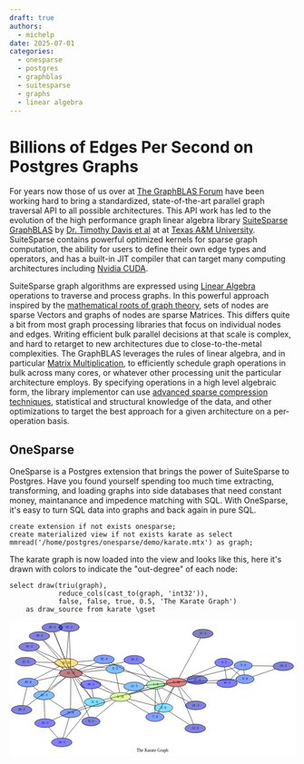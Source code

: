 ```yaml
---
draft: true
authors:
  - michelp
date: 2025-07-01
categories:
  - onesparse
  - postgres
  - graphblas
  - suitesparse
  - graphs
  - linear algebra
---
```

# Billions of Edges Per Second on Postgres Graphs
For years now those of us over at [The GraphBLAS Forum](graphblas.org)
have been working hard to bring a standardized, state-of-the-art
parallel graph traversal API to all possible architectures.  This API
work has led to the evolution of the high performance graph linear
algebra library [SuiteSparse
GraphBLAS](https://people.engr.tamu.edu/davis/GraphBLAS.html) by
[Dr. Timothy Davis et al]() at at [Texas A&M University]().
SuiteSparse contains powerful optimized kernels for sparse graph
computation, the ability for users to define their own edge types and
operators, and has a built-in JIT compiler that can target many
computing architectures including [Nvidia CUDA]().
<!-- more -->
SuiteSparse graph algorithms are expressed using [Linear
Algebra](https://en.wikipedia.org/wiki/Linear_algebra) operations to
traverse and process graphs.  In this powerful approach inspired by
the [mathematical roots of graph
theory](https://en.wikipedia.org/wiki/Adjacency_matrix), sets of nodes
are sparse Vectors and graphs of nodes are sparse Matrices.  This
differs quite a bit from most graph processing libraries that focus on
individual nodes and edges.  Writing efficient bulk parallel decisions
at that scale is complex, and hard to retarget to new architectures
due to close-to-the-metal complexities.
The GraphBLAS leverages the rules of linear algebra, and in particular
[Matrix
Multiplication](https://en.wikipedia.org/wiki/Matrix_multiplication),
to efficiently schedule graph operations in bulk across many cores, or
whatever other processing unit the particular architecture employs.
By specifying operations in a high level algebraic form, the library
implementor can use [advanced sparse compression
techniques](https://en.wikipedia.org/wiki/Sparse_matrix), statistical
and structural knowledge of the data, and other optimizations to
target the best approach for a given architecture on a per-operation
basis.
## OneSparse
OneSparse is a Postgres extension that brings the power of SuiteSparse
to Postgres. Have you found yourself spending too much time
extracting, transforming, and loading graphs into side databases that
need constant money, maintanance and impedence matching with SQL.
With OneSparse, it's easy to turn SQL data into graphs and back again
in pure SQL.
``` postgres-console
create extension if not exists onesparse;
create materialized view if not exists karate as select mmread('/home/postgres/onesparse/demo/karate.mtx') as graph;
```
The karate graph is now loaded into the view and looks like this,
here it's drawn with colors to indicate the "out-degree" of each
node:
``` postgres-console
select draw(triu(graph),
            reduce_cols(cast_to(graph, 'int32')),
            false, false, true, 0.5, 'The Karate Graph')
    as draw_source from karate \gset
```
<div>
<!-- Title: %3 Pages: 1 -->
<svg width="779pt" height="367pt"
 viewBox="0.00 0.00 778.50 367.35" xmlns="http://www.w3.org/2000/svg" xmlns:xlink="http://www.w3.org/1999/xlink">
<g id="graph0" class="graph" transform="scale(1 1) rotate(0) translate(4 363.35)">
<title>%3</title>
<polygon fill="white" stroke="transparent" points="-4,4 -4,-363.35 774.5,-363.35 774.5,4 -4,4"/>
<text text-anchor="middle" x="385.25" y="-7.4" font-family="Times,serif" font-size="12.00">The Karate Graph</text>
<!-- 0 -->
<g id="node1" class="node">
<title>0</title>
<ellipse fill="#bf0000" fill-opacity="0.498039" stroke="black" cx="450.52" cy="-196.67" rx="28.07" ry="12.04"/>
<text text-anchor="middle" x="450.52" y="-194.77" font-family="Times,serif" font-size="8.00">0 : 16</text>
</g>
<!-- 1 -->
<g id="node2" class="node">
<title>1</title>
<ellipse fill="#7fff7f" fill-opacity="0.498039" stroke="black" cx="393.74" cy="-190.45" rx="25" ry="12.04"/>
<text text-anchor="middle" x="393.74" y="-188.55" font-family="Times,serif" font-size="8.00">1 : 9</text>
</g>
<!-- 0&#45;&#45;1 -->
<g id="edge1" class="edge">
<title>0&#45;&#45;1</title>
<path fill="none" stroke="black" d="M423.12,-193.67C421.42,-193.48 419.72,-193.29 418.03,-193.11"/>
</g>
<!-- 2 -->
<g id="node3" class="node">
<title>2</title>
<ellipse fill="#bfff3f" fill-opacity="0.498039" stroke="black" cx="297.87" cy="-157.02" rx="28.07" ry="12.04"/>
<text text-anchor="middle" x="297.87" y="-155.12" font-family="Times,serif" font-size="8.00">2 : 10</text>
</g>
<!-- 0&#45;&#45;2 -->
<g id="edge2" class="edge">
<title>0&#45;&#45;2</title>
<path fill="none" stroke="black" d="M426.33,-190.39C397.83,-182.98 350.76,-170.75 322.2,-163.34"/>
</g>
<!-- 3 -->
<g id="node4" class="node">
<title>3</title>
<ellipse fill="#00bfff" fill-opacity="0.498039" stroke="black" cx="415.54" cy="-127.23" rx="25" ry="12.04"/>
<text text-anchor="middle" x="415.54" y="-125.33" font-family="Times,serif" font-size="8.00">3 : 6</text>
</g>
<!-- 0&#45;&#45;3 -->
<g id="edge3" class="edge">
<title>0&#45;&#45;3</title>
<path fill="none" stroke="black" d="M444.58,-184.89C438.19,-172.2 428.07,-152.1 421.62,-139.3"/>
</g>
<!-- 4 -->
<g id="node5" class="node">
<title>4</title>
<ellipse fill="#0000ff" fill-opacity="0.498039" stroke="black" cx="580.19" cy="-250.56" rx="25" ry="12.04"/>
<text text-anchor="middle" x="580.19" y="-248.66" font-family="Times,serif" font-size="8.00">4 : 3</text>
</g>
<!-- 0&#45;&#45;4 -->
<g id="edge4" class="edge">
<title>0&#45;&#45;4</title>
<path fill="none" stroke="black" d="M470.78,-205.09C495.57,-215.39 537.2,-232.69 561.33,-242.72"/>
</g>
<!-- 5 -->
<g id="node6" class="node">
<title>5</title>
<ellipse fill="#003fff" fill-opacity="0.498039" stroke="black" cx="632.84" cy="-242.48" rx="25" ry="12.04"/>
<text text-anchor="middle" x="632.84" y="-240.58" font-family="Times,serif" font-size="8.00">5 : 4</text>
</g>
<!-- 0&#45;&#45;5 -->
<g id="edge5" class="edge">
<title>0&#45;&#45;5</title>
<path fill="none" stroke="black" d="M475.11,-202.85C510.78,-211.81 576.35,-228.29 610.64,-236.9"/>
</g>
<!-- 6 -->
<g id="node7" class="node">
<title>6</title>
<ellipse fill="#003fff" fill-opacity="0.498039" stroke="black" cx="637.55" cy="-205.51" rx="25" ry="12.04"/>
<text text-anchor="middle" x="637.55" y="-203.61" font-family="Times,serif" font-size="8.00">6 : 4</text>
</g>
<!-- 0&#45;&#45;6 -->
<g id="edge6" class="edge">
<title>0&#45;&#45;6</title>
<path fill="none" stroke="black" d="M478.92,-198.01C515.4,-199.74 578.13,-202.7 612.77,-204.34"/>
</g>
<!-- 7 -->
<g id="node8" class="node">
<title>7</title>
<ellipse fill="#003fff" fill-opacity="0.498039" stroke="black" cx="392.05" cy="-102.14" rx="25" ry="12.04"/>
<text text-anchor="middle" x="392.05" y="-100.24" font-family="Times,serif" font-size="8.00">7 : 4</text>
</g>
<!-- 0&#45;&#45;7 -->
<g id="edge7" class="edge">
<title>0&#45;&#45;7</title>
<path fill="none" stroke="black" d="M443.11,-184.7C431.8,-166.41 410.37,-131.76 399.21,-113.72"/>
</g>
<!-- 8 -->
<g id="node9" class="node">
<title>8</title>
<ellipse fill="#007fff" fill-opacity="0.498039" stroke="black" cx="283.37" cy="-233.07" rx="25" ry="12.04"/>
<text text-anchor="middle" x="283.37" y="-231.17" font-family="Times,serif" font-size="8.00">8 : 5</text>
</g>
<!-- 0&#45;&#45;8 -->
<g id="edge8" class="edge">
<title>0&#45;&#45;8</title>
<path fill="none" stroke="black" d="M425.13,-202.2C392.71,-209.26 337.1,-221.37 306.04,-228.14"/>
</g>
<!-- 10 -->
<g id="node11" class="node">
<title>10</title>
<ellipse fill="#0000ff" fill-opacity="0.498039" stroke="black" cx="588.8" cy="-194.46" rx="28.07" ry="12.04"/>
<text text-anchor="middle" x="588.8" y="-192.56" font-family="Times,serif" font-size="8.00">10 : 3</text>
</g>
<!-- 0&#45;&#45;10 -->
<g id="edge9" class="edge">
<title>0&#45;&#45;10</title>
<path fill="none" stroke="black" d="M478.83,-196.22C502.7,-195.84 536.67,-195.3 560.52,-194.91"/>
</g>
<!-- 11 -->
<g id="node12" class="node">
<title>11</title>
<ellipse fill="#00007f" fill-opacity="0.498039" stroke="black" cx="522.77" cy="-329.68" rx="28.07" ry="12.04"/>
<text text-anchor="middle" x="522.77" y="-327.78" font-family="Times,serif" font-size="8.00">11 : 1</text>
</g>
<!-- 0&#45;&#45;11 -->
<g id="edge10" class="edge">
<title>0&#45;&#45;11</title>
<path fill="none" stroke="black" d="M456.93,-208.47C470.61,-233.65 502.51,-292.39 516.27,-317.71"/>
</g>
<!-- 12 -->
<g id="node13" class="node">
<title>12</title>
<ellipse fill="#0000bf" fill-opacity="0.498039" stroke="black" cx="501.99" cy="-71.06" rx="28.07" ry="12.04"/>
<text text-anchor="middle" x="501.99" y="-69.16" font-family="Times,serif" font-size="8.00">12 : 2</text>
</g>
<!-- 0&#45;&#45;12 -->
<g id="edge11" class="edge">
<title>0&#45;&#45;12</title>
<path fill="none" stroke="black" d="M455.45,-184.63C465.27,-160.68 487.13,-107.32 496.99,-83.25"/>
</g>
<!-- 13 -->
<g id="node14" class="node">
<title>13</title>
<ellipse fill="#007fff" fill-opacity="0.498039" stroke="black" cx="335.24" cy="-185.57" rx="28.07" ry="12.04"/>
<text text-anchor="middle" x="335.24" y="-183.67" font-family="Times,serif" font-size="8.00">13 : 5</text>
</g>
<!-- 0&#45;&#45;13 -->
<g id="edge12" class="edge">
<title>0&#45;&#45;13</title>
<path fill="none" stroke="black" d="M422.91,-194.01C404.79,-192.27 381.18,-190 363.03,-188.25"/>
</g>
<!-- 17 -->
<g id="node18" class="node">
<title>17</title>
<ellipse fill="#0000bf" fill-opacity="0.498039" stroke="black" cx="507.29" cy="-203.38" rx="28.07" ry="12.04"/>
<text text-anchor="middle" x="507.29" y="-201.48" font-family="Times,serif" font-size="8.00">17 : 2</text>
</g>
<!-- 0&#45;&#45;17 -->
<g id="edge13" class="edge">
<title>0&#45;&#45;17</title>
<path fill="none" stroke="black" d="M477.91,-199.9C478.59,-199.99 479.27,-200.07 479.95,-200.15"/>
</g>
<!-- 19 -->
<g id="node20" class="node">
<title>19</title>
<ellipse fill="#0000ff" fill-opacity="0.498039" stroke="black" cx="335.25" cy="-258.07" rx="28.07" ry="12.04"/>
<text text-anchor="middle" x="335.25" y="-256.17" font-family="Times,serif" font-size="8.00">19 : 3</text>
</g>
<!-- 0&#45;&#45;19 -->
<g id="edge14" class="edge">
<title>0&#45;&#45;19</title>
<path fill="none" stroke="black" d="M432.51,-206.26C410.85,-217.8 374.73,-237.04 353.13,-248.54"/>
</g>
<!-- 21 -->
<g id="node22" class="node">
<title>21</title>
<ellipse fill="#0000bf" fill-opacity="0.498039" stroke="black" cx="503.25" cy="-133.9" rx="28.07" ry="12.04"/>
<text text-anchor="middle" x="503.25" y="-132" font-family="Times,serif" font-size="8.00">21 : 2</text>
</g>
<!-- 0&#45;&#45;21 -->
<g id="edge15" class="edge">
<title>0&#45;&#45;21</title>
<path fill="none" stroke="black" d="M460.19,-185.16C469.7,-173.83 484.14,-156.64 493.64,-145.34"/>
</g>
<!-- 31 -->
<g id="node32" class="node">
<title>31</title>
<ellipse fill="#00bfff" fill-opacity="0.498039" stroke="black" cx="227.26" cy="-142.96" rx="28.07" ry="12.04"/>
<text text-anchor="middle" x="227.26" y="-141.06" font-family="Times,serif" font-size="8.00">31 : 6</text>
</g>
<!-- 0&#45;&#45;31 -->
<g id="edge16" class="edge">
<title>0&#45;&#45;31</title>
<path fill="none" stroke="black" d="M425.77,-190.72C382.86,-180.39 295.11,-159.28 252.12,-148.94"/>
</g>
<!-- 1&#45;&#45;2 -->
<g id="edge17" class="edge">
<title>1&#45;&#45;2</title>
<path fill="none" stroke="black" d="M373.41,-183.36C357.69,-177.88 335.96,-170.3 319.84,-164.68"/>
</g>
<!-- 1&#45;&#45;3 -->
<g id="edge18" class="edge">
<title>1&#45;&#45;3</title>
<path fill="none" stroke="black" d="M397.84,-178.55C401.69,-167.4 407.42,-150.78 411.31,-139.49"/>
</g>
<!-- 1&#45;&#45;7 -->
<g id="edge19" class="edge">
<title>1&#45;&#45;7</title>
<path fill="none" stroke="black" d="M393.5,-178.17C393.18,-161.3 392.6,-131.13 392.28,-114.31"/>
</g>
<!-- 1&#45;&#45;13 -->
<g id="edge20" class="edge">
<title>1&#45;&#45;13</title>
<path fill="none" stroke="black" d="M369.27,-188.41C367.27,-188.24 365.23,-188.07 363.2,-187.9"/>
</g>
<!-- 1&#45;&#45;17 -->
<g id="edge21" class="edge">
<title>1&#45;&#45;17</title>
<path fill="none" stroke="black" d="M418.1,-193.22C436.21,-195.28 460.95,-198.1 479.78,-200.24"/>
</g>
<!-- 1&#45;&#45;19 -->
<g id="edge22" class="edge">
<title>1&#45;&#45;19</title>
<path fill="none" stroke="black" d="M384.08,-201.61C373.31,-214.07 355.97,-234.11 345.12,-246.66"/>
</g>
<!-- 1&#45;&#45;21 -->
<g id="edge23" class="edge">
<title>1&#45;&#45;21</title>
<path fill="none" stroke="black" d="M410.85,-181.61C431.06,-171.17 464.54,-153.89 485.16,-143.24"/>
</g>
<!-- 30 -->
<g id="node31" class="node">
<title>30</title>
<ellipse fill="#003fff" fill-opacity="0.498039" stroke="black" cx="253.19" cy="-259.36" rx="28.07" ry="12.04"/>
<text text-anchor="middle" x="253.19" y="-257.46" font-family="Times,serif" font-size="8.00">30 : 4</text>
</g>
<!-- 1&#45;&#45;30 -->
<g id="edge24" class="edge">
<title>1&#45;&#45;30</title>
<path fill="none" stroke="black" d="M376.22,-199.03C349.58,-212.1 299.11,-236.84 271.82,-250.22"/>
</g>
<!-- 2&#45;&#45;3 -->
<g id="edge25" class="edge">
<title>2&#45;&#45;3</title>
<path fill="none" stroke="black" d="M322.25,-150.84C343.26,-145.53 373.3,-137.92 393.57,-132.79"/>
</g>
<!-- 2&#45;&#45;7 -->
<g id="edge26" class="edge">
<title>2&#45;&#45;7</title>
<path fill="none" stroke="black" d="M314.71,-147.21C332.06,-137.09 358.92,-121.44 375.99,-111.5"/>
</g>
<!-- 2&#45;&#45;8 -->
<g id="edge27" class="edge">
<title>2&#45;&#45;8</title>
<path fill="none" stroke="black" d="M295.54,-169.24C292.85,-183.35 288.45,-206.43 285.74,-220.63"/>
</g>
<!-- 9 -->
<g id="node10" class="node">
<title>9</title>
<ellipse fill="#0000bf" fill-opacity="0.498039" stroke="black" cx="217.52" cy="-90.05" rx="25" ry="12.04"/>
<text text-anchor="middle" x="217.52" y="-88.15" font-family="Times,serif" font-size="8.00">9 : 2</text>
</g>
<!-- 2&#45;&#45;9 -->
<g id="edge28" class="edge">
<title>2&#45;&#45;9</title>
<path fill="none" stroke="black" d="M284.96,-146.26C269.88,-133.69 245.09,-113.03 230.13,-100.56"/>
</g>
<!-- 2&#45;&#45;13 -->
<g id="edge29" class="edge">
<title>2&#45;&#45;13</title>
<path fill="none" stroke="black" d="M311.79,-167.65C314.94,-170.06 318.29,-172.62 321.44,-175.03"/>
</g>
<!-- 27 -->
<g id="node28" class="node">
<title>27</title>
<ellipse fill="#003fff" fill-opacity="0.498039" stroke="black" cx="161.79" cy="-112.66" rx="28.07" ry="12.04"/>
<text text-anchor="middle" x="161.79" y="-110.76" font-family="Times,serif" font-size="8.00">27 : 4</text>
</g>
<!-- 2&#45;&#45;27 -->
<g id="edge30" class="edge">
<title>2&#45;&#45;27</title>
<path fill="none" stroke="black" d="M275.4,-149.69C250.19,-141.47 209.52,-128.22 184.3,-119.99"/>
</g>
<!-- 28 -->
<g id="node29" class="node">
<title>28</title>
<ellipse fill="#0000ff" fill-opacity="0.498039" stroke="black" cx="216.9" cy="-190.96" rx="28.07" ry="12.04"/>
<text text-anchor="middle" x="216.9" y="-189.06" font-family="Times,serif" font-size="8.00">28 : 3</text>
</g>
<!-- 2&#45;&#45;28 -->
<g id="edge31" class="edge">
<title>2&#45;&#45;28</title>
<path fill="none" stroke="black" d="M277.44,-165.58C265.07,-170.77 249.36,-177.35 237.05,-182.52"/>
</g>
<!-- 32 -->
<g id="node33" class="node">
<title>32</title>
<ellipse fill="#ffbf00" fill-opacity="0.498039" stroke="black" cx="149.95" cy="-249.86" rx="31.64" ry="12.04"/>
<text text-anchor="middle" x="149.95" y="-247.96" font-family="Times,serif" font-size="8.00">32 : 12</text>
</g>
<!-- 2&#45;&#45;32 -->
<g id="edge32" class="edge">
<title>2&#45;&#45;32</title>
<path fill="none" stroke="black" d="M281.76,-167.13C253.46,-184.9 195.1,-221.52 166.49,-239.48"/>
</g>
<!-- 3&#45;&#45;7 -->
<g id="edge33" class="edge">
<title>3&#45;&#45;7</title>
<path fill="none" stroke="black" d="M405.17,-116.15C404.28,-115.2 403.39,-114.25 402.5,-113.3"/>
</g>
<!-- 3&#45;&#45;12 -->
<g id="edge34" class="edge">
<title>3&#45;&#45;12</title>
<path fill="none" stroke="black" d="M430.6,-117.44C446.17,-107.32 470.39,-91.59 486.23,-81.3"/>
</g>
<!-- 3&#45;&#45;13 -->
<g id="edge35" class="edge">
<title>3&#45;&#45;13</title>
<path fill="none" stroke="black" d="M401.55,-137.39C387,-147.97 364.31,-164.45 349.61,-175.13"/>
</g>
<!-- 4&#45;&#45;6 -->
<g id="edge36" class="edge">
<title>4&#45;&#45;6</title>
<path fill="none" stroke="black" d="M593.49,-240.11C602.76,-232.83 615.06,-223.16 624.31,-215.9"/>
</g>
<!-- 4&#45;&#45;10 -->
<g id="edge37" class="edge">
<title>4&#45;&#45;10</title>
<path fill="none" stroke="black" d="M582.06,-238.39C583.5,-228.98 585.49,-216.01 586.93,-206.61"/>
</g>
<!-- 5&#45;&#45;6 -->
<g id="edge38" class="edge">
<title>5&#45;&#45;6</title>
<path fill="none" stroke="black" d="M634.38,-230.37C634.9,-226.33 635.47,-221.82 635.99,-217.77"/>
</g>
<!-- 5&#45;&#45;10 -->
<g id="edge39" class="edge">
<title>5&#45;&#45;10</title>
<path fill="none" stroke="black" d="M622.62,-231.34C615.61,-223.7 606.33,-213.58 599.26,-205.87"/>
</g>
<!-- 16 -->
<g id="node17" class="node">
<title>16</title>
<ellipse fill="#0000bf" fill-opacity="0.498039" stroke="black" cx="742.22" cy="-240.81" rx="28.07" ry="12.04"/>
<text text-anchor="middle" x="742.22" y="-238.91" font-family="Times,serif" font-size="8.00">16 : 2</text>
</g>
<!-- 5&#45;&#45;16 -->
<g id="edge40" class="edge">
<title>5&#45;&#45;16</title>
<path fill="none" stroke="black" d="M657.66,-242.1C674.3,-241.85 696.26,-241.51 713.63,-241.25"/>
</g>
<!-- 6&#45;&#45;16 -->
<g id="edge41" class="edge">
<title>6&#45;&#45;16</title>
<path fill="none" stroke="black" d="M657.98,-212.4C675.83,-218.42 701.68,-227.14 720.03,-233.33"/>
</g>
<!-- 8&#45;&#45;30 -->
<g id="edge42" class="edge">
<title>8&#45;&#45;30</title>
<path fill="none" stroke="black" d="M271.1,-243.76C269.4,-245.24 267.65,-246.76 265.95,-248.25"/>
</g>
<!-- 8&#45;&#45;32 -->
<g id="edge43" class="edge">
<title>8&#45;&#45;32</title>
<path fill="none" stroke="black" d="M259.21,-236.11C237.13,-238.89 204.38,-243.01 180.5,-246.02"/>
</g>
<!-- 33 -->
<g id="node34" class="node">
<title>33</title>
<ellipse fill="#7f0000" fill-opacity="0.498039" stroke="black" cx="162.72" cy="-221.56" rx="31.64" ry="12.04"/>
<text text-anchor="middle" x="162.72" y="-219.66" font-family="Times,serif" font-size="8.00">33 : 17</text>
</g>
<!-- 8&#45;&#45;33 -->
<g id="edge44" class="edge">
<title>8&#45;&#45;33</title>
<path fill="none" stroke="black" d="M258.95,-230.74C240.23,-228.96 214.24,-226.48 193.99,-224.54"/>
</g>
<!-- 9&#45;&#45;33 -->
<g id="edge45" class="edge">
<title>9&#45;&#45;33</title>
<path fill="none" stroke="black" d="M212.46,-102.19C202.02,-127.24 178.19,-184.43 167.77,-209.45"/>
</g>
<!-- 13&#45;&#45;33 -->
<g id="edge46" class="edge">
<title>13&#45;&#45;33</title>
<path fill="none" stroke="black" d="M309.79,-190.88C278.01,-197.51 223.84,-208.81 190.86,-215.69"/>
</g>
<!-- 14 -->
<g id="node15" class="node">
<title>14</title>
<ellipse fill="#0000bf" fill-opacity="0.498039" stroke="black" cx="48.93" cy="-293.69" rx="28.07" ry="12.04"/>
<text text-anchor="middle" x="48.93" y="-291.79" font-family="Times,serif" font-size="8.00">14 : 2</text>
</g>
<!-- 14&#45;&#45;32 -->
<g id="edge47" class="edge">
<title>14&#45;&#45;32</title>
<path fill="none" stroke="black" d="M68.88,-285.03C86.25,-277.5 111.33,-266.62 128.99,-258.96"/>
</g>
<!-- 14&#45;&#45;33 -->
<g id="edge48" class="edge">
<title>14&#45;&#45;33</title>
<path fill="none" stroke="black" d="M64.75,-283.66C86.25,-270.03 124.49,-245.79 146.3,-231.97"/>
</g>
<!-- 15 -->
<g id="node16" class="node">
<title>15</title>
<ellipse fill="#0000bf" fill-opacity="0.498039" stroke="black" cx="157.77" cy="-347.33" rx="28.07" ry="12.04"/>
<text text-anchor="middle" x="157.77" y="-345.43" font-family="Times,serif" font-size="8.00">15 : 2</text>
</g>
<!-- 15&#45;&#45;32 -->
<g id="edge49" class="edge">
<title>15&#45;&#45;32</title>
<path fill="none" stroke="black" d="M156.78,-334.98C155.27,-316.23 152.43,-280.8 150.93,-262.11"/>
</g>
<!-- 15&#45;&#45;33 -->
<g id="edge50" class="edge">
<title>15&#45;&#45;33</title>
<path fill="none" stroke="black" d="M158.24,-335.27C159.19,-311.29 161.29,-257.87 162.24,-233.77"/>
</g>
<!-- 18 -->
<g id="node19" class="node">
<title>18</title>
<ellipse fill="#0000bf" fill-opacity="0.498039" stroke="black" cx="76.97" cy="-323.09" rx="28.07" ry="12.04"/>
<text text-anchor="middle" x="76.97" y="-321.19" font-family="Times,serif" font-size="8.00">18 : 2</text>
</g>
<!-- 18&#45;&#45;32 -->
<g id="edge51" class="edge">
<title>18&#45;&#45;32</title>
<path fill="none" stroke="black" d="M88.05,-311.97C101.61,-298.37 124.46,-275.44 138.28,-261.58"/>
</g>
<!-- 18&#45;&#45;33 -->
<g id="edge52" class="edge">
<title>18&#45;&#45;33</title>
<path fill="none" stroke="black" d="M86.81,-311.45C103.35,-291.86 136.53,-252.57 153,-233.07"/>
</g>
<!-- 19&#45;&#45;33 -->
<g id="edge53" class="edge">
<title>19&#45;&#45;33</title>
<path fill="none" stroke="black" d="M309.79,-252.68C277.92,-245.94 223.52,-234.43 190.57,-227.45"/>
</g>
<!-- 20 -->
<g id="node21" class="node">
<title>20</title>
<ellipse fill="#0000bf" fill-opacity="0.498039" stroke="black" cx="111.75" cy="-346.1" rx="28.07" ry="12.04"/>
<text text-anchor="middle" x="111.75" y="-344.2" font-family="Times,serif" font-size="8.00">20 : 2</text>
</g>
<!-- 20&#45;&#45;32 -->
<g id="edge54" class="edge">
<title>20&#45;&#45;32</title>
<path fill="none" stroke="black" d="M116.59,-333.91C123.93,-315.4 137.82,-280.41 145.15,-261.95"/>
</g>
<!-- 20&#45;&#45;33 -->
<g id="edge55" class="edge">
<title>20&#45;&#45;33</title>
<path fill="none" stroke="black" d="M116.63,-334.16C126.35,-310.42 148.01,-257.51 157.77,-233.65"/>
</g>
<!-- 22 -->
<g id="node23" class="node">
<title>22</title>
<ellipse fill="#0000bf" fill-opacity="0.498039" stroke="black" cx="39.38" cy="-253.01" rx="28.07" ry="12.04"/>
<text text-anchor="middle" x="39.38" y="-251.11" font-family="Times,serif" font-size="8.00">22 : 2</text>
</g>
<!-- 22&#45;&#45;32 -->
<g id="edge56" class="edge">
<title>22&#45;&#45;32</title>
<path fill="none" stroke="black" d="M67.85,-252.2C83.21,-251.76 102.21,-251.22 118.06,-250.77"/>
</g>
<!-- 22&#45;&#45;33 -->
<g id="edge57" class="edge">
<title>22&#45;&#45;33</title>
<path fill="none" stroke="black" d="M63.74,-246.79C84.67,-241.46 114.76,-233.79 136.27,-228.3"/>
</g>
<!-- 23 -->
<g id="node24" class="node">
<title>23</title>
<ellipse fill="#007fff" fill-opacity="0.498039" stroke="black" cx="89.52" cy="-161.43" rx="28.07" ry="12.04"/>
<text text-anchor="middle" x="89.52" y="-159.53" font-family="Times,serif" font-size="8.00">23 : 5</text>
</g>
<!-- 25 -->
<g id="node26" class="node">
<title>25</title>
<ellipse fill="#0000ff" fill-opacity="0.498039" stroke="black" cx="91.99" cy="-85.49" rx="28.07" ry="12.04"/>
<text text-anchor="middle" x="91.99" y="-83.59" font-family="Times,serif" font-size="8.00">25 : 3</text>
</g>
<!-- 23&#45;&#45;25 -->
<g id="edge58" class="edge">
<title>23&#45;&#45;25</title>
<path fill="none" stroke="black" d="M89.92,-149.23C90.38,-135.14 91.13,-112.09 91.59,-97.91"/>
</g>
<!-- 23&#45;&#45;27 -->
<g id="edge59" class="edge">
<title>23&#45;&#45;27</title>
<path fill="none" stroke="black" d="M104.85,-151.09C117.11,-142.81 134.23,-131.26 146.49,-122.99"/>
</g>
<!-- 29 -->
<g id="node30" class="node">
<title>29</title>
<ellipse fill="#003fff" fill-opacity="0.498039" stroke="black" cx="45.77" cy="-196.19" rx="28.07" ry="12.04"/>
<text text-anchor="middle" x="45.77" y="-194.29" font-family="Times,serif" font-size="8.00">29 : 4</text>
</g>
<!-- 23&#45;&#45;29 -->
<g id="edge60" class="edge">
<title>23&#45;&#45;29</title>
<path fill="none" stroke="black" d="M76.16,-172.05C70.83,-176.28 64.7,-181.15 59.35,-185.4"/>
</g>
<!-- 23&#45;&#45;32 -->
<g id="edge61" class="edge">
<title>23&#45;&#45;32</title>
<path fill="none" stroke="black" d="M97.42,-172.99C108.94,-189.85 130.23,-221 141.85,-238.02"/>
</g>
<!-- 23&#45;&#45;33 -->
<g id="edge62" class="edge">
<title>23&#45;&#45;33</title>
<path fill="none" stroke="black" d="M102.61,-172.18C115.77,-182.99 135.96,-199.58 149.25,-210.5"/>
</g>
<!-- 24 -->
<g id="node25" class="node">
<title>24</title>
<ellipse fill="#0000ff" fill-opacity="0.498039" stroke="black" cx="137.81" cy="-33.02" rx="28.07" ry="12.04"/>
<text text-anchor="middle" x="137.81" y="-31.12" font-family="Times,serif" font-size="8.00">24 : 3</text>
</g>
<!-- 24&#45;&#45;25 -->
<g id="edge63" class="edge">
<title>24&#45;&#45;25</title>
<path fill="none" stroke="black" d="M127.86,-44.41C120.18,-53.21 109.59,-65.33 101.91,-74.13"/>
</g>
<!-- 24&#45;&#45;27 -->
<g id="edge64" class="edge">
<title>24&#45;&#45;27</title>
<path fill="none" stroke="black" d="M141.45,-45.12C145.98,-60.17 153.68,-85.72 158.19,-100.71"/>
</g>
<!-- 24&#45;&#45;31 -->
<g id="edge65" class="edge">
<title>24&#45;&#45;31</title>
<path fill="none" stroke="black" d="M147.38,-44.79C164.6,-65.95 200.59,-110.18 217.76,-131.28"/>
</g>
<!-- 25&#45;&#45;31 -->
<g id="edge66" class="edge">
<title>25&#45;&#45;31</title>
<path fill="none" stroke="black" d="M112.24,-94.09C137.74,-104.93 181.31,-123.44 206.87,-134.3"/>
</g>
<!-- 26 -->
<g id="node27" class="node">
<title>26</title>
<ellipse fill="#0000bf" fill-opacity="0.498039" stroke="black" cx="28.28" cy="-121.79" rx="28.07" ry="12.04"/>
<text text-anchor="middle" x="28.28" y="-119.89" font-family="Times,serif" font-size="8.00">26 : 2</text>
</g>
<!-- 26&#45;&#45;29 -->
<g id="edge67" class="edge">
<title>26&#45;&#45;29</title>
<path fill="none" stroke="black" d="M31.17,-134.08C34.43,-147.94 39.7,-170.36 42.93,-184.13"/>
</g>
<!-- 26&#45;&#45;33 -->
<g id="edge68" class="edge">
<title>26&#45;&#45;33</title>
<path fill="none" stroke="black" d="M42.67,-132.47C68.41,-151.57 122.07,-191.39 148.03,-210.66"/>
</g>
<!-- 27&#45;&#45;33 -->
<g id="edge69" class="edge">
<title>27&#45;&#45;33</title>
<path fill="none" stroke="black" d="M161.89,-124.73C162.07,-145.66 162.44,-188.46 162.62,-209.44"/>
</g>
<!-- 28&#45;&#45;31 -->
<g id="edge70" class="edge">
<title>28&#45;&#45;31</title>
<path fill="none" stroke="black" d="M219.52,-178.85C221.08,-171.63 223.05,-162.49 224.61,-155.24"/>
</g>
<!-- 28&#45;&#45;33 -->
<g id="edge71" class="edge">
<title>28&#45;&#45;33</title>
<path fill="none" stroke="black" d="M199.76,-200.64C193.68,-204.07 186.83,-207.94 180.69,-211.41"/>
</g>
<!-- 29&#45;&#45;32 -->
<g id="edge72" class="edge">
<title>29&#45;&#45;32</title>
<path fill="none" stroke="black" d="M63.91,-205.54C82.68,-215.21 111.87,-230.25 130.95,-240.08"/>
</g>
<!-- 29&#45;&#45;33 -->
<g id="edge73" class="edge">
<title>29&#45;&#45;33</title>
<path fill="none" stroke="black" d="M71.14,-201.69C89.95,-205.77 115.58,-211.33 134.94,-215.53"/>
</g>
<!-- 30&#45;&#45;32 -->
<g id="edge74" class="edge">
<title>30&#45;&#45;32</title>
<path fill="none" stroke="black" d="M225.52,-256.81C211.79,-255.55 195.14,-254.02 180.97,-252.72"/>
</g>
<!-- 30&#45;&#45;33 -->
<g id="edge75" class="edge">
<title>30&#45;&#45;33</title>
<path fill="none" stroke="black" d="M232.66,-250.78C218.17,-244.73 198.8,-236.63 184.11,-230.5"/>
</g>
<!-- 31&#45;&#45;32 -->
<g id="edge76" class="edge">
<title>31&#45;&#45;32</title>
<path fill="none" stroke="black" d="M218.7,-154.81C203.83,-175.36 173.44,-217.38 158.56,-237.96"/>
</g>
<!-- 31&#45;&#45;33 -->
<g id="edge77" class="edge">
<title>31&#45;&#45;33</title>
<path fill="none" stroke="black" d="M217.74,-154.56C205.54,-169.42 184.51,-195.03 172.28,-209.91"/>
</g>
<!-- 32&#45;&#45;33 -->
<g id="edge78" class="edge">
<title>32&#45;&#45;33</title>
<path fill="none" stroke="black" d="M155.44,-237.7C156.03,-236.38 156.64,-235.04 157.23,-233.72"/>
</g>
</g>
</svg>
</div>
